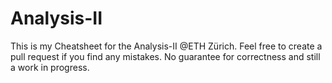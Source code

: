 # Analysis-II

This is my Cheatsheet for the  Analysis-II @ETH Zürich. Feel free to create a pull request if you find any mistakes. No guarantee for correctness and still a work in progress.
